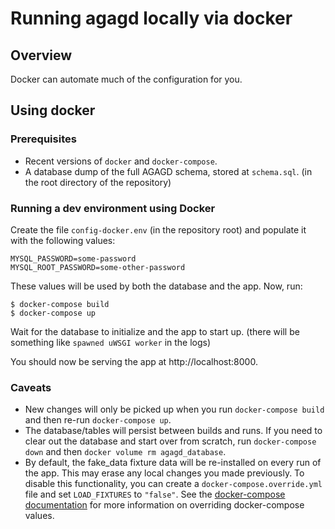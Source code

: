 # Running agagd locally via docker

## Overview

Docker can automate much of the configuration for you.


## Using docker

### Prerequisites

* Recent versions of `docker` and `docker-compose`.
* A database dump of the full AGAGD schema, stored at `schema.sql`. (in the root directory of the repository)

### Running a dev environment using Docker

Create the file `config-docker.env` (in the repository root) and populate it with the following values:

~~~
MYSQL_PASSWORD=some-password
MYSQL_ROOT_PASSWORD=some-other-password
~~~

These values will be used by both the database and the app. Now, run:

~~~
$ docker-compose build
$ docker-compose up
~~~

Wait for the database to initialize and the app to start up. (there will be something like `spawned uWSGI worker` in the logs)

You should now be serving the app at http://localhost:8000.


### Caveats

* New changes will only be picked up when you run `docker-compose build` and then re-run `docker-compose up`.
* The database/tables will persist between builds and runs. If you need to clear out the database and start over from scratch, run `docker-compose down` and then `docker volume rm agagd_database`.
* By default, the fake_data fixture data will be re-installed on every run of the app. This may erase any local changes you made previously. To disable this functionality, you can create a `docker-compose.override.yml` file and set `LOAD_FIXTURES` to `"false"`. See the [docker-compose documentation](https://docs.docker.com/compose/extends/#understanding-multiple-compose-files) for more information on overriding docker-compose values.
